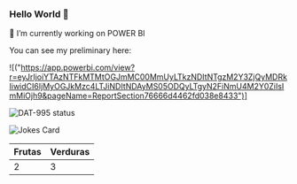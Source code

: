 ### Hello World 👋

🔭  I’m currently working on POWER BI

You can see my preliminary here:

![("https://app.powerbi.com/view?r=eyJrIjoiYTAzNTFkMTMtOGJmMC00MmUyLTkzNDItNTgzM2Y3ZjQyMDRkIiwidCI6IjMyOGJkMzc4LTJiNDItNDAyMS05ODQyLTgyN2FiNmU4M2Y0ZiIsImMiOjh9&pageName=ReportSection76666d4462fd038e8433")]

![DAT-995 status](https://github-readme-stats.vercel.app/api?username=DAT-995&show_icons=true&locale=en)

![Jokes Card](https://readme-jokes.vercel.app/api)

|Frutas | Verduras|
|-------|-------  |
|2      | 3       |

